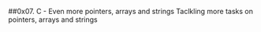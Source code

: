 ##0x07. C - Even more pointers, arrays and strings
Taclkling more tasks on pointers, arrays and strings
